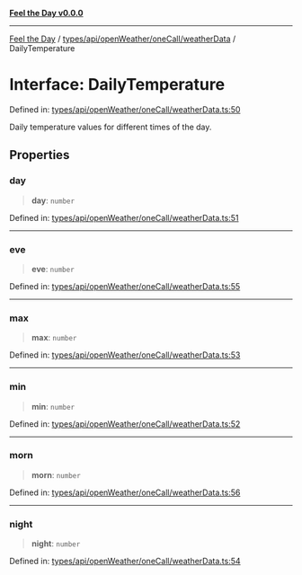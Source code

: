 [**Feel the Day v0.0.0**](../../../../../../README.md)

***

[Feel the Day](../../../../../../README.md) / [types/api/openWeather/oneCall/weatherData](../README.md) / DailyTemperature

# Interface: DailyTemperature

Defined in: [types/api/openWeather/oneCall/weatherData.ts:50](https://github.com/HyeinKang/feel-the-day/blob/6b0d3fb3bda5bce2accd42bfbaa4c5a46f07891e/src/types/api/openWeather/oneCall/weatherData.ts#L50)

Daily temperature values for different times of the day.

## Properties

### day

> **day**: `number`

Defined in: [types/api/openWeather/oneCall/weatherData.ts:51](https://github.com/HyeinKang/feel-the-day/blob/6b0d3fb3bda5bce2accd42bfbaa4c5a46f07891e/src/types/api/openWeather/oneCall/weatherData.ts#L51)

***

### eve

> **eve**: `number`

Defined in: [types/api/openWeather/oneCall/weatherData.ts:55](https://github.com/HyeinKang/feel-the-day/blob/6b0d3fb3bda5bce2accd42bfbaa4c5a46f07891e/src/types/api/openWeather/oneCall/weatherData.ts#L55)

***

### max

> **max**: `number`

Defined in: [types/api/openWeather/oneCall/weatherData.ts:53](https://github.com/HyeinKang/feel-the-day/blob/6b0d3fb3bda5bce2accd42bfbaa4c5a46f07891e/src/types/api/openWeather/oneCall/weatherData.ts#L53)

***

### min

> **min**: `number`

Defined in: [types/api/openWeather/oneCall/weatherData.ts:52](https://github.com/HyeinKang/feel-the-day/blob/6b0d3fb3bda5bce2accd42bfbaa4c5a46f07891e/src/types/api/openWeather/oneCall/weatherData.ts#L52)

***

### morn

> **morn**: `number`

Defined in: [types/api/openWeather/oneCall/weatherData.ts:56](https://github.com/HyeinKang/feel-the-day/blob/6b0d3fb3bda5bce2accd42bfbaa4c5a46f07891e/src/types/api/openWeather/oneCall/weatherData.ts#L56)

***

### night

> **night**: `number`

Defined in: [types/api/openWeather/oneCall/weatherData.ts:54](https://github.com/HyeinKang/feel-the-day/blob/6b0d3fb3bda5bce2accd42bfbaa4c5a46f07891e/src/types/api/openWeather/oneCall/weatherData.ts#L54)
